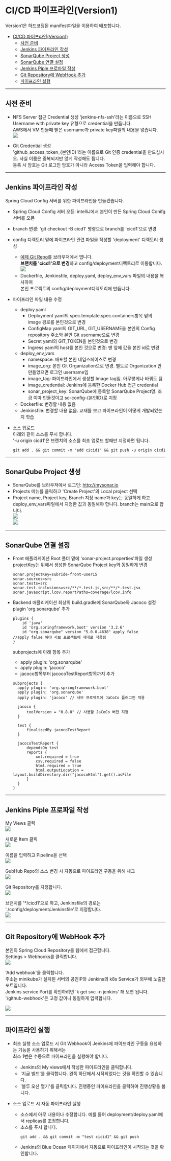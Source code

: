 # CI/CD 파이프라인(Version1)
Version1은 하드코딩된 manifest파일을 이용하여 배포합니다.  

- [CI/CD 파이프라인(Version1)](#cicd-파이프라인version1)
  - [사전 준비](#사전-준비)
  - [Jenkins 파이프라인 작성](#jenkins-파이프라인-작성)
  - [SonarQube Project 생성](#sonarqube-project-생성)
  - [SonarQube 연결 설정](#sonarqube-연결-설정)
  - [Jenkins Piple 프로파일 작성](#jenkins-piple-프로파일-작성)
  - [Git Repository에 WebHook 추가](#git-repository에-webhook-추가)
  - [파이프라인 실행](#파이프라인-실행)


---
## 사전 준비 
- NFS Server 접근 Credential 생성
  'jenkins-nfs-ssh'라는 이름으로 SSH Username with private key 유형으로 credential을 만듭니다.   
  AWS에서 VM 만들때 받은 username과 private key파일의 내용을 넣습니다.  
  ![](images/2024-08-08-12-41-52.png)  

- Git Credential 생성  
  'github_access_token_{본인ID}'라는 이름으로 Git 인증 credential을 만드십시오. 
  사실 이름은 중복되지만 않게 작성해도 됩니다.   
  등록 시 암호는 Git 로그인 암호가 아니라 Access Token을 입력해야 합니다.   

---

## Jenkins 파이프라인 작성
Spring Cloud Config 서버를 위한 파이프라인을 만들겠습니다.
- Spring Cloud Config 서버 오픈: intelliJ에서 본인이 만든 Spring Cloud Conifg 서버를 오픈     
- branch 변경: 'git checkout -B cicd1' 명령으로 branch를 'cicd1'으로 변경  
- config 디렉토리 밑에 파이프라인 관련 파일을 작성할 'deployment' 디렉토리 생성   
  - [예제 Git Repo](https://github.com/cna-bootcamp/sc/tree/cicd1/config/deployment)를 브라우저에서 엽니다.  
    **브랜치를 'cicd1'으로 변경**하고 config/deployment디렉토리로 이동합니다.  
    ![](images/2024-08-08-12-48-39.png)
  - Dockerfile, Jenkinsfile, deploy.yaml, deploy_env_vars 파일의 내용을 복사하여   
    본인 프로젝트의 config/deployment디렉토리에 만듭니다.   

- 파이프라인 파일 내용 수정  
  - deploy.yaml
    - Deployment yaml의 spec.template.spec.containers항목 밑의 image 경로를 본인것으로 변경     
    - ConfigMap yaml의 GIT_URL, GIT_USERNAME을 본인의 Config repository 주소와 본인 Git username으로 변경  
    - Secret yaml의 GIT_TOKEN을 본인것으로 변경   
    - Ingress yaml의 host를 본인 것으로 변경: 맨 앞에 값을 본인 id로 변경   
  - deploy_env_vars
    - namespace: 배포할 본인 네임스페이스로 변경
    - image_org: 본인 Git Organization으로 변경. 별도로 Organization 안 만들었으면 로그인 username임  
    - image_tag: 파이프라인에서 생성할 Image tag임. 아무렇게나 바꿔도 됨
    - image_credential: Jenkins에 등록한 Docker Hub 접근 credential 
    - sonar_project_key: SonarQube에 등록할 SonarQube Project명. 조금 이따 만들것이고 sc-config-{본인ID}로 지정   
  - Dockerfile: 변경할 내용 없음  
  - Jenkinsfile: 변경할 내용 없음. 교재를 보고 파이프라인이 어떻게 개발되었는지 학습  

- 소스 업로드  
  아래와 같이 소스를 푸시 합니다.   
  '-u origin cicd1'은 브랜치의 소스를 최초 업로드 할때만 지정하면 됩니다.  
  ```
  git add . && git commit -m "add cicid1" && git push -u origin cicd1
  ```

---

## SonarQube Project 생성  
- SonarQube를 브라우저에서 로그인: http://mysonar.io   
- Projects 메뉴를 클릭하고 'Create Project'의 Local project 선택   
- Project name, Project key, Branch 지정
  name과 key는 동일하게 하고 deploy_env_vars파일에서 지정한 값과 동일해야 합니다. branch는 main으로 합니다.   
  ![](images/2024-08-08-13-29-24.png)  
  ![](images/2024-08-08-13-30-51.png)  

---

## SonarQube 연결 설정 
- Front 애플리케이션
  Root 폴더 밑에 'sonar-project.properties'파일 생성
  projectKey는 위에서 생성한 SonarQube Project key와 동일하게 변경  
  ```
  sonar.projectKey=subride-front-user15
  sonar.sources=src
  sonar.tests=src
  sonar.test.inclusions=src/**/*.test.js,src/**/*.test.jsx
  sonar.javascript.lcov.reportPaths=coverage/lcov.info
  ```
- Backend 애플리케이션
  최상위 build.gradle에 SonarQube와 Jacoco 설정  
  plugin 'org.sonarqube' 추가  
  ```
  plugins {
	  id 'java'
	  id 'org.springframework.boot' version '3.2.6'
	  id "org.sonarqube" version "5.0.0.4638" apply false		//apply false 해야 서브 프로젝트에 제대로 적용됨
  }
  ```

  subprojects에 아래 항목 추가
  - apply plugin: 'org.sonarqube'
  - apply plugin: 'jacoco'
  - jacoco항목부터 jacocoTestReport항목까지 추가  
  ```
  subprojects {
  	apply plugin: 'org.springframework.boot'
  	apply plugin: 'org.sonarqube'
  	apply plugin: 'jacoco' // 서브 프로젝트에 JaCoCo 플러그인 적용
  
  	jacoco {
  		toolVersion = "0.8.8" // 사용할 JaCoCo 버전 지정
  	}
  
  	test {
  		finalizedBy jacocoTestReport
  	}
  
  	jacocoTestReport {
  		dependsOn test
  		reports {
  			xml.required = true
  			csv.required = false
  			html.required = true
  			html.outputLocation = layout.buildDirectory.dir("jacocoHtml").get().asFile
  		}
  	}
  }
  ```
  
---

## Jenkins Piple 프로파일 작성
My Views 클릭  
![](images/2024-08-08-13-57-04.png)   

새로운 Item 클릭  
![](images/2024-08-08-13-57-24.png)  

이름을 입력하고 Pipeline을 선택  
![](images/2024-08-08-13-58-23.png)

GubHub Repo의 소스 변경 시 자동으로 파이프라인 구동을 위해 체크   
![](images/2024-08-08-13-59-16.png)   

Git Repository를 지정합니다.   
![](images/2024-08-08-14-00-14.png)

브랜치를 '*/cicd1'으로 하고, Jenkinsfile의 경로는 './config/deployment/Jenkinsfile'로 지정합니다.  
![](images/2024-08-08-14-03-12.png) 

---

## Git Repository에 WebHook 추가  
본인의 Spring Cloud Repository를 웹에서 접근합니다.   
Settings > Webhooks를 클릭합니다.   
![](images/2024-08-08-14-06-10.png)   

'Add webhook'을 클릭합니다.   
주소는 minikube가 설치된 서버의 공인IP와 Jenkins의 k8s Service가 외부에 노출한 포트입니다.   
Jenkins service Port를 확인하려면 'k get svc -n jenkins' 해 보면 됩니다.   
'/github-webhook'은 고정 값이니 동일하게 입력합니다.    

![](images/2024-08-08-14-07-14.png)

---

## 파이프라인 실행  
- 최초 실행
  소스 업로드 시 Git Webhook이 Jenkins에 파이프라인 구동을 요청하는 기능을 사용하기 위해서는   
  최소 1번은 수동으로 파이프라인을 실행해야 합니다.   
  - Jenkins의 My views에서 작성한 파이프라인을 클릭합니다.  
  - '지금 빌드'를 클릭합니다. 왼쪽 하단에서 시작되었다는 것을 확인할 수 있습니다.   
  - '블루 오션 열기'를 클릭합니다. 진행중인 파이프라인을 클릭하여 진행상황을 봅니다.   

- 소스 업로드 시 자동 파이프라인 실행   
  - 소스에서 아무 내용이나 수정합니다. 예를 들어 deployment/deploy.yaml에서 replicas를 조정합니다.   
  - 소스를 푸시 합니다.  
    ```
    git add . && git commit -m "test cicid1" && git push
    ```
  - Jenkins의 Blue Ocean 페이지에서 자동으로 파이프라인이 시작되는 것을 확인합니다.  
  

